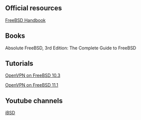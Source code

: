 ## Official resources

[FreeBSD Handbook](https://www.freebsd.org/doc/handbook/)


## Books

Absolute FreeBSD, 3rd Edition: The Complete Guide to FreeBSD


## Tutorials

[OpenVPN on FreeBSD 10.3](https://ramsdenj.com/2016/07/25/openvpn-on-freebsd-10_3.html)

[OpenVPN on FreeBSD 11.1](https://nopecode.com/2018/05/21/freebsd-openvpn.html)


## Youtube channels

[iBSD](https://www.youtube.com/channel/UCk9NvmsPBC3lTn_L9kFaylA)


